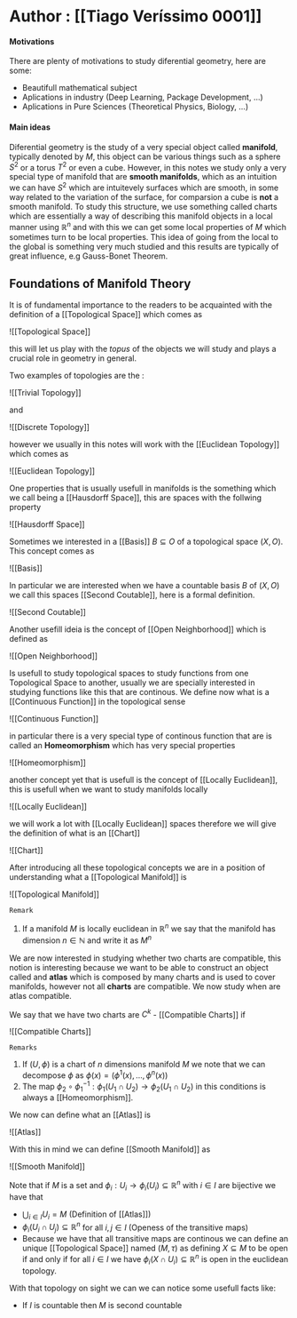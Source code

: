 # Author : [[Tiago Veríssimo 0001]]

#### Motivations
There are plenty of motivations to study diferential geometry, here are some:
- Beautifull mathematical subject
- Aplications in industry (Deep Learning, Package Development, ...)
- Aplications in Pure Sciences (Theoretical Physics, Biology, ...)

#### Main ideas
Diferential geometry is the study of a very special object called **manifold**, typically denoted by $M$, this object can be various things such as a sphere $S^2$ or a torus $T^2$ or even a cube.
However, in this notes we study only a very special type of manifold that are **smooth manifolds**, which as an intuition we can have $S^2$ which are intuitevely surfaces which are smooth, in some way related to the variation of the surface, for comparsion a cube is **not** a smooth manifold.
To study this structure, we use something called charts which are essentially a way of describing this manifold objects in a local manner using $\mathbb{R}^n$ and with this we can get some local properties of $M$ which sometimes turn to be local properties. This idea of going from the local to the global is something very much studied and this results are typically of great influence, e.g Gauss-Bonet Theorem.


## Foundations of Manifold Theory

It is of fundamental importance to the readers to be acquainted with the definition of a [[Topological Space]] which comes as

![[Topological Space]]

this will let us play with the *topus* of the objects we will study and plays a crucial role in geometry in general.

Two examples of topologies are the :

![[Trivial Topology]]

and

![[Discrete Topology]]


however we usually in this notes will work with the [[Euclidean Topology]] which comes as

![[Euclidean Topology]]

One properties that is usually usefull in manifolds is the something which we call being a [[Hausdorff Space]], this are spaces with the follwing property

![[Hausdorff Space]]


Sometimes we interested in a [[Basis]] $B \subseteq O$ of a topological space $(X,O)$.
This concept comes as

![[Basis]]

In particular we are interested when we have a countable basis $B$ of $(X,O)$ we call this spaces [[Second Coutable]], here is a formal definition.

![[Second Coutable]]

Another usefill ideia is the concept of [[Open Neighborhood]] which is defined as

![[Open Neighborhood]]

Is usefull to study topological spaces to study functions from one Topological Space to another, usually we are specially interested in studying functions like this that are continous.
We define now what is a [[Continuous Function]] in the topological sense

![[Continuous Function]]


in particular there is a very special type of continous function that are is called an **Homeomorphism**
which has very special properties

![[Homeomorphism]]


another concept yet that is usefull is the concept of [[Locally Euclidean]], this is usefull when we want to study manifolds locally 

![[Locally Euclidean]]

we will work a lot with [[Locally Euclidean]] spaces therefore we will give the definition of what is an [[Chart]]

![[Chart]]

After introducing all these topological concepts we are in a position of understanding what a [[Topological Manifold]] is

![[Topological Manifold]]

	Remark
1. If a manifold $M$ is locally euclidean in $\mathbb{R}^{n}$ we say that the manifold has dimension $n \in \mathbb{N}$ and write it as $M^{n}$

We are now interested in studying whether two charts are compatible, this notion is interesting because we want to be able to construct an object called and **atlas** which is composed by many charts  and is used to cover manifolds, however not all **charts** are compatible. We now study when are atlas compatible.

We say that we have two charts are $C^{k}$ - [[Compatible Charts]] if 

![[Compatible Charts]]

	Remarks
1. If $(U,\phi)$ is a chart of $n$ dimensions manifold $M$ we note that we can decompose $\phi$ as $\phi(x)=(\phi^{1}(x),\dots,\phi^{n}(x))$ 
2. The map $\phi_{2} \circ \phi_{1}^{-1} : \phi_{1}(U_{1}\cap U_{2}) \rightarrow \phi_{2}(U_{1} \cap U_{2})$ in this conditions is always a [[Homeomorphism]].

We now can define what an [[Atlas]] is

![[Atlas]]


With this in mind we can define [[Smooth Manifold]] as

![[Smooth Manifold]]


Note that if $M$ is a set and $\phi_{i}: U_{i} \rightarrow \phi_{i}(U_{i}) \subseteq \mathbb{R}^{n}$ with $i \in I$ are bijective we have that
- $\bigcup_{i \in I} U_{i} = M$ (Definition of [[Atlas]])
- $\phi_{i}(U_{i} \cap U_{j}) \subseteq \mathbb{R}^{n}$ for all $i,j \in I$   (Openess of the transitive maps)
- Because we have that all transitive maps are continous we can define an unique [[Topological Space]] named $(M,\tau)$ as defining $X \subseteq M$ to be open if and only if for all $i \in I$ we have $\phi_{i}(X \cap U_{i}) \subseteq \mathbb{R}^{n}$ is open in the euclidean topology.


With that topology on sight we can we can notice some usefull facts like:
- If $I$ is countable then $M$ is second countable





